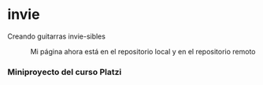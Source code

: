 # invie
Creando guitarras invie-sibles
<p align="right">
Mi página ahora está en el repositorio local y en el repositorio remoto
</p>
<h3>Miniproyecto del curso Platzi</h3>
